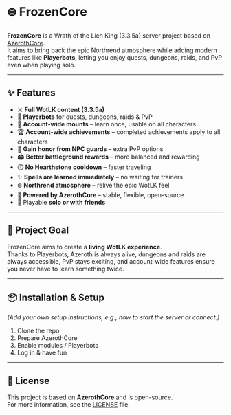 # ❄️ FrozenCore

**FrozenCore** is a Wrath of the Lich King (3.3.5a) server project based on [AzerothCore](https://www.azerothcore.org).  
It aims to bring back the epic Northrend atmosphere while adding modern features like **Playerbots**, letting you enjoy quests, dungeons, raids, and PvP even when playing solo.

---

## ✨ Features

- ⚔️ **Full WotLK content (3.3.5a)**
- 🤖 **Playerbots** for quests, dungeons, raids & PvP
- 🐴 **Account-wide mounts** – learn once, usable on all characters
- 🏆 **Account-wide achievements** – completed achievements apply to all characters
- 🎯 **Gain honor from NPC guards** – extra PvP options
- 🏟️ **Better battleground rewards** – more balanced and rewarding
- ⏱️ **No Hearthstone cooldown** – faster traveling
- ✨ **Spells are learned immediately** – no waiting for trainers
- ❄️ **Northrend atmosphere** – relive the epic WotLK feel
- 🔧 **Powered by AzerothCore** – stable, flexible, open-source
- 👥 Playable **solo or with friends**

---

## 🚀 Project Goal

FrozenCore aims to create a **living WotLK experience**.  
Thanks to Playerbots, Azeroth is always alive, dungeons and raids are always accessible, PvP stays exciting, and account-wide features ensure you never have to learn something twice.

---

## 📦 Installation & Setup

*(Add your own setup instructions, e.g., how to start the server or connect.)*

1. Clone the repo
2. Prepare AzerothCore
3. Enable modules / Playerbots
4. Log in & have fun

---

## 📜 License

This project is based on **AzerothCore** and is open-source.  
For more information, see the [LICENSE](LICENSE) file.
